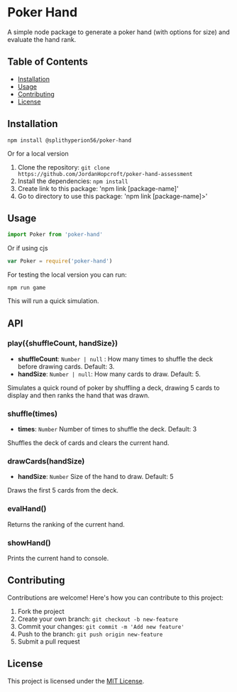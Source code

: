 # Poker Hand

A simple node package to generate a poker hand (with options for size) and evaluate the hand rank.

## Table of Contents

- [Installation](#installation)
- [Usage](#usage)
- [Contributing](#contributing)
- [License](#license)

## Installation

```
npm install @splithyperion56/poker-hand
```

Or for a local version

1. Clone the repository: `git clone https://github.com/JordanHopcroft/poker-hand-assessment`
2. Install the dependencies: `npm install`
3. Create link to this package: 'npm link [package-name]'
4. Go to directory to use this package: 'npm link [package-name]>'

## Usage
```javascript
import Poker from 'poker-hand'
```
Or if using cjs
```javascript
var Poker = require('poker-hand')
```

For testing the local version you can run:
```
npm run game
```

This will run a quick simulation.

## API
### play({shuffleCount, handSize})
* **shuffleCount**: `Number | null` : How many times to shuffle the deck before drawing cards. Default: 3.
* **handSize**: `Number | null`: How many cards to draw. Default: 5.

Simulates a quick round of poker by shuffling a deck, drawing 5 cards to 
display and then ranks the hand that was drawn.

### shuffle(times)
- **times**: `Number` Number of times to shuffle the deck. Default: 3

Shuffles the deck of cards and clears the current hand.

### drawCards(handSize)
- **handSize**: `Number` Size of the hand to draw. Default: 5

Draws the first 5 cards from the deck.

### evalHand()
Returns the ranking of the current hand.

### showHand()
Prints the current hand to console.

## Contributing

Contributions are welcome! Here's how you can contribute to this project:
1. Fork the project
2. Create your own branch: `git checkout -b new-feature`
3. Commit your changes: `git commit -m 'Add new feature'`
4. Push to the branch: `git push origin new-feature`
5. Submit a pull request

## License

This project is licensed under the [MIT License](LICENSE).